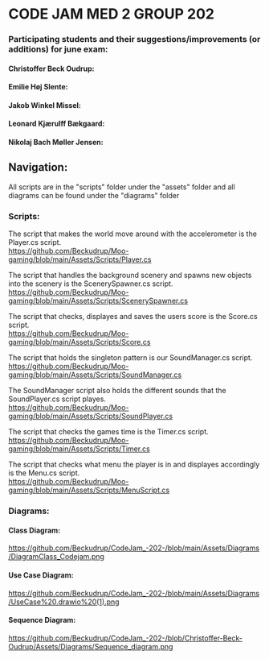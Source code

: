 # CODE JAM MED 2 GROUP 202


### Participating students and their suggestions/improvements (or additions) for june exam:


#### Christoffer Beck Oudrup:  

#### Emilie Høj Slente:


#### Jakob Winkel Missel:


#### Leonard Kjærulff Bækgaard:


#### Nikolaj Bach Møller Jensen:



## Navigation:
All scripts are in the "scripts" folder under the "assets" folder and all diagrams can be found under the "diagrams" folder

### Scripts:

The script that makes the world move around with the accelerometer is the Player.cs script.  
https://github.com/Beckudrup/Moo-gaming/blob/main/Assets/Scripts/Player.cs

The script that handles the background scenery and spawns new objects into the scenery is the ScenerySpawner.cs script.  
https://github.com/Beckudrup/Moo-gaming/blob/main/Assets/Scripts/ScenerySpawner.cs

The script that checks, displayes and saves the users score is the Score.cs script.  
https://github.com/Beckudrup/Moo-gaming/blob/main/Assets/Scripts/Score.cs

The script that holds the singleton pattern is our SoundManager.cs script.  
https://github.com/Beckudrup/Moo-gaming/blob/main/Assets/Scripts/SoundManager.cs

The SoundManager script also holds the different sounds that the SoundPlayer.cs script playes.  
https://github.com/Beckudrup/Moo-gaming/blob/main/Assets/Scripts/SoundPlayer.cs

The script that checks the games time is the Timer.cs script.  
https://github.com/Beckudrup/Moo-gaming/blob/main/Assets/Scripts/Timer.cs

The script that checks what menu the player is in and displayes accordingly is the Menu.cs script.  
https://github.com/Beckudrup/Moo-gaming/blob/main/Assets/Scripts/MenuScript.cs

### Diagrams:

#### Class Diagram:  
https://github.com/Beckudrup/CodeJam_-202-/blob/main/Assets/Diagrams/DiagramClass_Codejam.png
#### Use Case Diagram:  
https://github.com/Beckudrup/CodeJam_-202-/blob/main/Assets/Diagrams/UseCase%20.drawio%20(1).png
#### Sequence Diagram:  
https://github.com/Beckudrup/CodeJam_-202-/blob/Christoffer-Beck-Oudrup/Assets/Diagrams/Sequence_diagram.png

